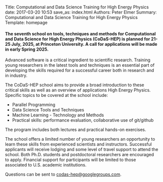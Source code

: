 Title: Computational and Data Science Training for High Energy Physics
date: 2017-03-20 10:53
save_as: index.html
Authors: Peter Elmer
Summary: Computational and Data Science Training for High Energy Physics
Template: homepage

#### The seventh school on tools, techniques and methods for Computational and Data Science for High Energy Physics (CoDaS-HEP) is planned for 21-25 July, 2025, at Princeton University. A call for applications will be made in early Spring 2025.

Advanced software is a critical ingredient to scientific research. Training young researchers in the latest tools and techniques is an essential part of developing the skills required for a successful career both in research and in industry.

The CoDaS-HEP school aims to provide a broad introduction to these critical skills as well as an overview of applications High Energy Physics. Specific topics to be covered at the school include:

  * Parallel Programming 
  * Data Science Tools and Techniques
  * Machine Learning - Technology and Methods
  * Practical skills: performance evaluation, collaborative use of git/github

The program includes both lectures and practical hands-on exercises.

The school offers a limited number of young researchers an opportunity to learn these skills from experienced scientists and instructors. Successful applicants will receive lodging and some level of travel support to attend the school. Both Ph.D. students and postdoctoral researchers are encouraged to apply. Financial support for participants will be limited to those associated to U.S. academic institutions.

<!--
**3 Apr 2024: Applications for the CoDaS-HEP 2024 school are now being accepted. Please use this [Google Form](https://docs.google.com/forms/d/1QZE1yDcQSBasBske0QhxVsy8RX8P0nWyjDnZGzPjnyw/edit) to apply. The deadline for application is 26 April, 2024. Applicants will be notified regarding acceptance and available travel support by 10 May, 2024.**
-->

Questions can be sent to [codas-hep@googlegroups.com](codas-hep@googlegroups.com).

